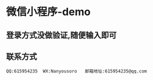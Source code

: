 # 微信小程序-demo

## 登录方式没做验证,随便输入即可

## 联系方式
```
QQ:615954235  WX:Nanyousoro   邮箱地址:615954235@qq.com
```